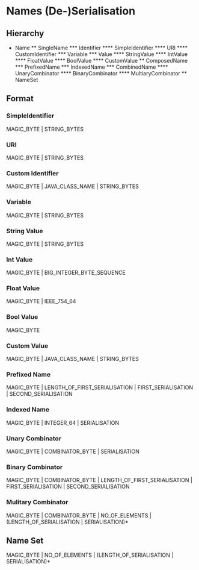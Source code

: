 # Names (De-)Serialisation

## Hierarchy

* Name
** SingleName
*** Identifier
**** SimpleIdentifier
**** URI
**** CustomIdentifier
*** Variable
*** Value
**** StringValue
**** IntValue
**** FloatValue
**** BoolValue
**** CustomValue
** ComposedName
*** PrefixedName
*** IndexedName
*** CombinedName
**** UnaryCombinator
**** BinaryCombinator
**** MultiaryCombinator
** NameSet

## Format

### SimpleIdentifier

MAGIC_BYTE | STRING_BYTES

### URI

MAGIC_BYTE | STRING_BYTES

### Custom Identifier

MAGIC_BYTE | JAVA_CLASS_NAME | STRING_BYTES

### Variable

MAGIC_BYTE | STRING_BYTES

### String Value

MAGIC_BYTE | STRING_BYTES

### Int Value

MAGIC_BYTE | BIG_INTEGER_BYTE_SEQUENCE

### Float Value

MAGIC_BYTE | IEEE_754_64

### Bool Value

MAGIC_BYTE 

### Custom Value

MAGIC_BYTE | JAVA_CLASS_NAME | STRING_BYTES

### Prefixed Name

MAGIC_BYTE | LENGTH_OF_FIRST_SERIALISATION | FIRST_SERIALISATION | SECOND_SERIALISATION

### Indexed Name

MAGIC_BYTE | INTEGER_64 | SERIALISATION 

### Unary Combinator

MAGIC_BYTE | COMBINATOR_BYTE | SERIALISATION

### Binary Combinator

MAGIC_BYTE | COMBINATOR_BYTE | LENGTH_OF_FIRST_SERIALISATION | FIRST_SERIALISATION | SECOND_SERIALISATION

### Mulitary Combinator

MAGIC_BYTE | COMBINATOR_BYTE | NO_OF_ELEMENTS | (LENGTH_OF_SERIALISATION | SERIALISATION)*

## Name Set

MAGIC_BYTE | NO_OF_ELEMENTS | (LENGTH_OF_SERIALISATION | SERIALISATION)*

